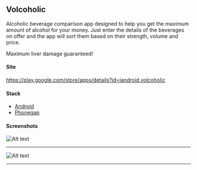 ## Volcoholic

Alcoholic beverage comparison app designed to help you get the maximum amount of alcohol for your money. 
Just enter the details of the beverages on offer and the app will sort them based on their strength, volume and price.

Maximum liver damage guaranteed!

#### Site

https://play.google.com/store/apps/details?id=iandroid.volcoholic

#### Stack

* [Android](http://developer.android.com/)
* [Phonegap](http://phonegap.com/)

#### Screenshots

![Alt text](https://github.com/ianluddy/Volcoholic/blob/master/screenshots/volcoholic1.png?raw=true)
***

![Alt text](https://github.com/ianluddy/Volcoholic/blob/master/screenshots/volcoholic.png?raw=true)
***
